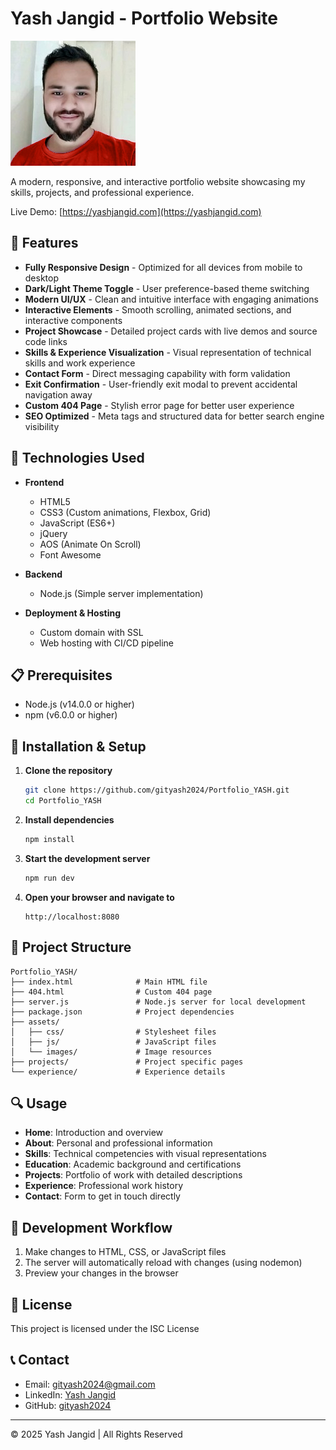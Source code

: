 # Yash Jangid - Portfolio Website

![Portfolio Preview](assets/images/profile2.jpg)

A modern, responsive, and interactive portfolio website showcasing my skills, projects, and professional experience.

Live Demo: [https://yashjangid.com](https://yashjangid.com)

## 🌟 Features

- **Fully Responsive Design** - Optimized for all devices from mobile to desktop
- **Dark/Light Theme Toggle** - User preference-based theme switching
- **Modern UI/UX** - Clean and intuitive interface with engaging animations
- **Interactive Elements** - Smooth scrolling, animated sections, and interactive components
- **Project Showcase** - Detailed project cards with live demos and source code links
- **Skills & Experience Visualization** - Visual representation of technical skills and work experience
- **Contact Form** - Direct messaging capability with form validation
- **Exit Confirmation** - User-friendly exit modal to prevent accidental navigation away
- **Custom 404 Page** - Stylish error page for better user experience
- **SEO Optimized** - Meta tags and structured data for better search engine visibility

## 🚀 Technologies Used

- **Frontend**
  - HTML5
  - CSS3 (Custom animations, Flexbox, Grid)
  - JavaScript (ES6+)
  - jQuery
  - AOS (Animate On Scroll)
  - Font Awesome

- **Backend**
  - Node.js (Simple server implementation)

- **Deployment & Hosting**
  - Custom domain with SSL
  - Web hosting with CI/CD pipeline

## 📋 Prerequisites

- Node.js (v14.0.0 or higher)
- npm (v6.0.0 or higher)

## 🔧 Installation & Setup

1. **Clone the repository**
   ```bash
   git clone https://github.com/gityash2024/Portfolio_YASH.git
   cd Portfolio_YASH
   ```

2. **Install dependencies**
   ```bash
   npm install
   ```

3. **Start the development server**
   ```bash
   npm run dev
   ```

4. **Open your browser and navigate to**
   ```
   http://localhost:8080
   ```

## 📁 Project Structure

```
Portfolio_YASH/
├── index.html              # Main HTML file
├── 404.html                # Custom 404 page
├── server.js               # Node.js server for local development
├── package.json            # Project dependencies
├── assets/
│   ├── css/                # Stylesheet files
│   ├── js/                 # JavaScript files
│   └── images/             # Image resources
├── projects/               # Project specific pages
└── experience/             # Experience details
```

## 🔍 Usage

- **Home**: Introduction and overview
- **About**: Personal and professional information
- **Skills**: Technical competencies with visual representations
- **Education**: Academic background and certifications
- **Projects**: Portfolio of work with detailed descriptions
- **Experience**: Professional work history
- **Contact**: Form to get in touch directly

## 🔄 Development Workflow

1. Make changes to HTML, CSS, or JavaScript files
2. The server will automatically reload with changes (using nodemon)
3. Preview your changes in the browser

## 📝 License

This project is licensed under the ISC License

## 📞 Contact

- Email: gityash2024@gmail.com
- LinkedIn: [Yash Jangid](https://www.linkedin.com/in/yash-jangid-397420166/)
- GitHub: [gityash2024](https://github.com/gityash2024)

---

© 2025 Yash Jangid | All Rights Reserved

